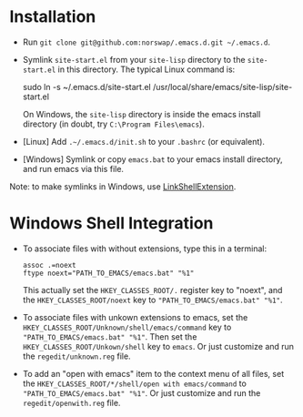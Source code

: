# Installation

- Run `git clone git@github.com:norswap/.emacs.d.git ~/.emacs.d`.

- Symlink `site-start.el` from your `site-lisp` directory to the `site-start.el` in
  this directory. The typical Linux command is:

    sudo ln -s ~/.emacs.d/site-start.el
        /usr/local/share/emacs/site-lisp/site-start.el

  On Windows, the `site-lisp` directory is inside the emacs install directory
  (in doubt, try `C:\Program Files\emacs`).

- \[Linux\] Add `.~/.emacs.d/init.sh` to your `.bashrc` (or equivalent).

- \[Windows\] Symlink or copy `emacs.bat` to your emacs install directory, and run
  emacs via this file.

Note: to make symlinks in Windows, use [LinkShellExtension][lse].

# Windows Shell Integration

- To associate files with without extensions, type this in a terminal:

      assoc .=noext
      ftype noext="PATH_TO_EMACS/emacs.bat" "%1"

  This actually set the `HKEY_CLASSES_ROOT/.` register key to "noext", and the
  `HKEY_CLASSES_ROOT/noext` key to `"PATH_TO_EMACS/emacs.bat" "%1"`.

- To associate files with unkown extensions to emacs, set the
  `HKEY_CLASSES_ROOT/Unknown/shell/emacs/command` key to
  `"PATH_TO_EMACS/emacs.bat" "%1"`. Then set the
  `HKEY_CLASSES_ROOT/Unkown/shell` key to `emacs`. Or just customize and run the
  `regedit/unknown.reg` file.

- To add an "open with emacs" item to the context menu of all files, set the
  `HKEY_CLASSES_ROOT/*/shell/open with emacs/command` to
  `"PATH_TO_EMACS/emacs.bat" "%1"`. Or just customize and run the
  `regedit/openwith.reg` file.

[lse]: http://schinagl.priv.at/nt/hardlinkshellext/hardlinkshellext.html
